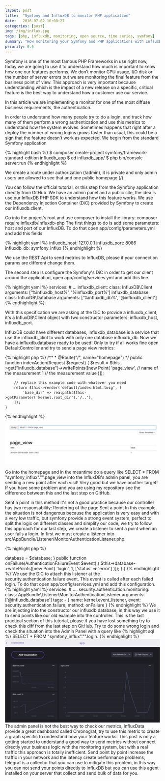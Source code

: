 ```yaml
---
layout: post
title:  "Symfony and InfluxDB to monitor PHP application"
date:   2016-07-02 10:08:27
categories: [post]
img: /img/influx.jpg
tags: [php, influxdb, monitoring, open source, time series, symfony]
summary: "How monitoring your Symfony and PHP applications with InfluxDB."
priority: 0.6
---
```


Symfony is one of the most famous PHP Frameworks in use right now, today we are
going to use it to understand how much is important to know how one our
features performs.  We don’t monitor CPU usage, I/O disk or the number of
server errors but we are monitoring the final feature from the business point
of view.
This approach is very important because understanding which is the
impact of a new release on a specific, critical feature is the best way to
understand how a customer use our service.

In this article we are implementing
a monitor for one of the most diffuse business requirements, the
authentication.

In order to understand how many people try to do a login, and
track how many of them perform a wrong authentication and use this metrics to
understand how the system evolves.
Sometimes happens that right after a deploy
the number of wrong logins  grows faster than usual, this could be a sign that
the feature doesn't work as expected.  We begin from the standard Symfony
application

{% highlight bash %}
$ composer create-project symfony/framework-standard-edition influxdb_app
$ cd influxdb_app/
$ php bin/console server:run
{% endhighlight %}

We create a route under authorization (/admin), it is private and only admin
users are allowed to see that and one public homepage (/).

You can follow the official tutorial, or this step from the Symfony application
directly from GitHub.  We have an admin panel and a public site, the idea is
use our InfluxDB PHP SDK to understand how this feature works. We use the
Dependency Injection Container (DiC) provided by Symfony to create our
influxdb.client.

Go into the project's root and use composer to install the library: composer
require influxdb/influxdb-php The first things to do is add some parameters:
host and port of our InfluxDB. To do that open app/config/parameters.yml and
add this fields:

{% highlight yaml %}
influxdb_host: 127.0.0.1
influxdb_port: 8086
influxdb_db: symfony_influx
{% endhighlight %}

We use the REST Api to send metrics to InfluxDB, please if your connection
params are different change them.

The second step is configure the Symfony's
DiC in order to get our client around the application, open
app/config/services.yml and add this line.

{% highlight yaml %}
services:
    # ...
    influxdb_client:
      class: InfluxDB\Client
      arguments: ['%influxdb_host%', '%influxdb_port%']
    influxdb_database:
      class: InfluxDB\Database
      arguments: ['%influxdb_db%', '@influxdb_client']
{% endhighlight %}

With this specification we are asking at the DiC to provide a influxdb_client,
it's a InfluxDB\Client object with two constructor parameters: influxdb_host,
influxdb_port.

InfluxDB could have different databases, influxdb_database is a
service that use the influxdb_clint to work with only one database influxdb_db.
Now we have a influxdb.database ready to be used!  Only to try if all works
fine open DefaultController and try to send a page view metrics:

{% highlight php %}
   /**
     * @Route("/", name="homepage")
     */
    public function indexAction(Request $request)
    {
        $result = $this->get("influxdb_database")->writePoints([new Point(
          'page_view',  // name of the measurement
          1             // the measurement value
        )]);

        // replace this example code with whatever you need
        return $this->render('default/index.html.twig', [
            'base_dir' => realpath($this->getParameter('kernel.root_dir').'/..'),
        ]);
    }
{% endhighlight %}

<img class="img-responsive" alt="InfluxDB admin panel" src="/img/influxdb_admin.png">

Go into the homepage and in the meantime do a query like SELECT * FROM
"symfony_influx"."".page_view into the InfluxDB's admin panel, you are sending
a new point after each visit! Very good but we have another target!  If you
have some problem and you are using my repository see the difference between
this and the last step on GitHub.

Sent a point in this method it's not a good
practice because our controller has two responsability: Rendering of the page
Sent a point In this example the situation is not dangerous because the
application is very easy and with a very low traffic, but symfony provide a
strong event system, perfect to split the logic on different classes and
simplify our code, we try to follow this approach for our last step, we create
a listener to sent a point when an user fails a login.  In first we must create
a listener into src/AppBundle/Listener/MonitorAuthenticationListener.php.

{% highlight php %}
<?php
namespace AppBundle\Listener;
use Symfony\Component\Security\Core\Event\AuthenticationFailureEvent;
use InfluxDB\Point;
class MonitorAuthenticationListener
{
    private $database;
    public function __construct($database)
    {
        $this->database = $database;
    }
    public function onFailure(AuthenticationFailureEvent $event)
    {
        $this->database->writePoints([new Point(
            'login',
            1,
            ['status' => 'error']
        )]);
    }
}
{% endhighlight %}

We use the DiC to attach this listener at the security.authentication.failure
event. This event is called after each failed login. To do that open
app/config/services.yml and add this configuration.

{% highlight yaml %}
services:
    # ....
    security.authentication.monitoring:
        class: AppBundle\Listener\MonitorAuthenticationListener
        arguments: ['@influxdb_database']
        tags:
            - { name: kernel.event_listener, event: security.authentication.failure, method: onFailure }
{% endhighlight %}

We are injecting into the constructor our influxdb database, in this way we use
it to send points like our old example into the controller.  This is the last
practical section of this tutorial, please if you have lost something try to
check this diff from the last step on GitHub.  Try to do some wrong login and
check the situation into the Admin Panel with a query like

{% highlight sql %}
SELECT * FROM "symfony_influx"."".login.
{% endhighlight %}

<img class="img-responsive" alt="InfluxDB admin panel" src="/img/chronograf.png">

The admin panel is not the best way to check our metrics, InfluxData provide a
great dashboard called Chronograf, try to use this metric to create a graph
specific to understand how your feature works.  This post is only a getting
started to understand a good way to send metrics without connect directly your
business logic with the monitoring system, but with a real traffic this
approach is totally inefficient.

Send point by point increase the traffic in your network and the latency create
performance problems, telegraf is a collector that you can use to mitigate this
problem, in this way you can not send your points directly to InfluxDB but you
can use this agent installed on your server that collect and send bulk of data
for you.
